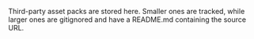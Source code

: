 Third-party asset packs are stored here. Smaller ones are tracked, while larger ones are gitignored and have a README.md containing the source URL.
